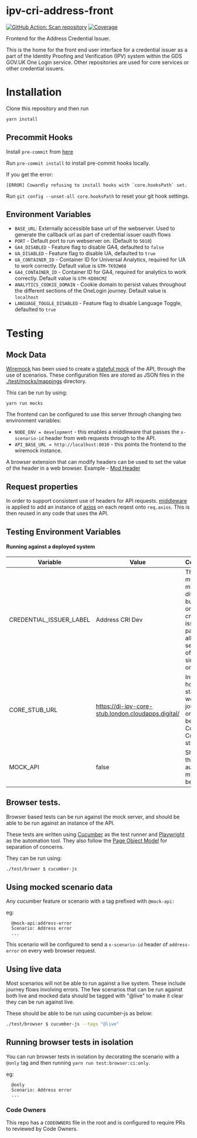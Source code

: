 # ipv-cri-address-front

[![GitHub Action: Scan repository](https://github.com/govuk-one-login/ipv-cri-address-front/actions/workflows/scan-repo.yml/badge.svg?branch=main)](https://github.com/govuk-one-login/ipv-cri-address-front/actions/workflows/scan-repo.yml?query=branch%3Amain)
[![Coverage](https://sonarcloud.io/api/project_badges/measure?project=ipv-cri-address-front&metric=coverage)](https://sonarcloud.io/summary/overall?id=ipv-cri-address-front)

Frontend for the Address Credential Issuer.

This is the home for the front end user interface for a credential issuer as a part of the Identity Proofing and Verification (IPV) system within the GDS GOV.UK One Login service. Other repositories are used for core services or other credential issuers.

# Installation

Clone this repository and then run

```bash
yarn install
```

## Precommit Hooks

Install `pre-commit` from [here](https://pre-commit.com/)

Run `pre-commit install` to install pre-commit hooks locally.

If you get the error:

```
[ERROR] Cowardly refusing to install hooks with `core.hooksPath` set.
```

Run `git config --unset-all core.hooksPath` to reset your git hook settings.

## Environment Variables

- `BASE_URL`: Externally accessible base url of the webserver. Used to generate the callback url as part of credential issuer oauth flows
- `PORT` - Default port to run webserver on. (Default to `5010`)
- `GA4_DISABLED` - Feature flag to disable GA4, defaulted to `false`
- `UA_DISABLED` - Feature flag to disable UA, defaulted to `true`
- `UA_CONTAINER_ID` - Container ID for Universal Analytics, required for UA to work correctly. Default value is `GTM-TK92W68`
- `GA4_CONTAINER_ID` - Container ID for GA4, required for analytics to work correctly. Default value is `GTM-KD86CMZ`
- `ANALYTICS_COOKIE_DOMAIN` - Cookie domain to persist values throughout the different sections of the OneLogin journey. Default value is `localhost`
- `LANGUAGE_TOGGLE_DISABLED` - Feature flag to disable Language Toggle, defaulted to `true`

# Testing

## Mock Data

[Wiremock](https://wiremock.org) has been used to create a [stateful mock](https://wiremock.org/docs/stateful-behaviour/) of the API, through the use of scenarios.
These configuration files are stored as JSON files in the [./test/mocks/mappings](./test/mocks/mappings) directory.

This can be run by using:

`yarn run mocks`

The frontend can be configured to use this server through changing two environment variables:

- `NODE_ENV = development` - this enables a middleware that passes the `x-scenario-id` header from web requests through to the API.
- `API_BASE_URL = http://localhost:8010` - this points the frontend to the wiremock instance.

A browser extension that can modify headers can be used to set the value of the header in a web browser. Example - [Mod Header](https://modheader.com)

## Request properties

In order to support consistent use of headers for API requests. [middleware](./src/lib/axios.js) is applied to add an instance of [axios](https://axios-http.com/) on each reqest onto `req.axios`. This is then reused in any code that uses the API.

## Testing Environment Variables

#### Running against a deployed system

| Variable                | Value                                              | Comment                                                                                                    |
| ----------------------- | -------------------------------------------------- | ---------------------------------------------------------------------------------------------------------- |
| CREDENTIAL_ISSUER_LABEL | Address CRI Dev                                    | There might be many different buttons on the credential issuer page, this allows selection of a single one |
| CORE_STUB_URL           | https://di-ipv-core-stub.london.cloudapps.digital/ | Initial host to start the web journey on. Will be either Core or a Core stub.                              |
| MOCK_API                | false                                              | Should the automatic mocking be used                                                                       |

## Browser tests.

Browser based tests can be run against the mock server, and should be able to be run against an instance of the API.

These tests are written using [Cucumber](https://cucumber.io/docs/installation/javascript/) as the test runner and [Playwright](https://playwright.dev/) as the automation tool. They also follow the [Page Object Model](https://playwright.dev/docs/test-pom) for separation of concerns.

They can be run using:

```sh
./test/brower $ cucumber-js
```

## Using mocked scenario data

Any cucumber feature or scenario with a tag prefixed with `@mock-api:`

eg:

```
  @mock-api:address-error
  Scenario: Address error
  ...
```

This scenario will be configured to send a `x-scenario-id` header of `address-error` on every web browser request.

## Using live data

Most scenarios will not be able to run against a live system. These include journey flows involving errors. The few scenarios that can be run against both live and mocked data should be tagged with "@live" to make it clear they can be run against live.

These should be able to be run using cucumber-js as below:

```sh
./test/browser $ cucumber-js --tags "@live"
```

## Running browser tests in isolation

You can run browser tests in isolation by decorating the scenario with a `@only` tag and then running `yarn run test:browser:ci:only`.

eg:

```
  @only
  Scenario: Address error
  ...
```

### Code Owners

This repo has a `CODEOWNERS` file in the root and is configured to require PRs to reviewed by Code Owners.
